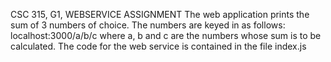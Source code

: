 CSC 315, G1, WEBSERVICE ASSIGNMENT The web application prints the sum of 3 numbers of choice. The numbers are keyed in as follows: localhost:3000/a/b/c where a, b and c are the numbers whose sum is to be calculated.
The code for the web service is contained in the file index.js
